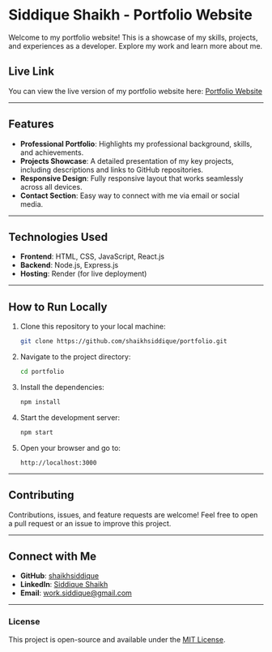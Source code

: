 
# Siddique Shaikh - Portfolio Website

Welcome to my portfolio website! This is a showcase of my skills, projects, and experiences as a developer. Explore my work and learn more about me.

## Live Link
You can view the live version of my portfolio website here: [Portfolio Website](https://portfolio-siddique.onrender.com/)

---

## Features
- **Professional Portfolio**: Highlights my professional background, skills, and achievements.
- **Projects Showcase**: A detailed presentation of my key projects, including descriptions and links to GitHub repositories.
- **Responsive Design**: Fully responsive layout that works seamlessly across all devices.
- **Contact Section**: Easy way to connect with me via email or social media.

---

## Technologies Used
- **Frontend**: HTML, CSS, JavaScript, React.js
- **Backend**: Node.js, Express.js
- **Hosting**: Render (for live deployment)

---

## How to Run Locally
1. Clone this repository to your local machine:
   ```bash
   git clone https://github.com/shaikhsiddique/portfolio.git
   ```
2. Navigate to the project directory:
   ```bash
   cd portfolio
   ```
3. Install the dependencies:
   ```bash
   npm install
   ```
4. Start the development server:
   ```bash
   npm start
   ```
5. Open your browser and go to:
   ```
   http://localhost:3000
   ```

---

## Contributing
Contributions, issues, and feature requests are welcome! Feel free to open a pull request or an issue to improve this project.

---

## Connect with Me
- **GitHub**: [shaikhsiddique](https://github.com/shaikhsiddique)
- **LinkedIn**: [Siddique Shaikh](https://www.linkedin.com/in/shaikhsiddique)
- **Email**: work.siddique@gmail.com

---

### License
This project is open-source and available under the [MIT License](LICENSE).

 
 
